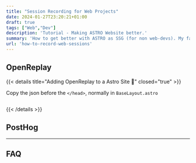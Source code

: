 ```yaml
---
title: "Session Recording for Web Projects"
date: 2024-01-27T23:20:21+01:00
draft: true
tags: ["Web","Dev"]
description: 'Tutorial - Making ASTRO Website better.'
summary: 'How to get better with ASTRO as SSG (for non web-devs). My favourite components for Astro.'
url: 'how-to-record-web-sessions'
---
```


## OpenReplay

{{< details title="Adding OpenReplay to a Astro Site 📌" closed="true" >}}

Copy the json before the `</head>`, normally in `BaseLayout.astro`

```json

```

{{< /details >}}

## PostHog

---

## FAQ